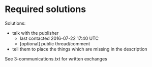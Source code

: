 # Required solutions

Solutions:

* talk with the publisher
	* last contacted 2016-07-22 17:40 UTC
	* [optional] public thread/comment
* tell them to place the things which are missing in the description

See 3-communications.txt for written exchanges
